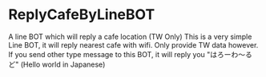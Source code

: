 # ReplyCafeByLineBOT
A line BOT which will reply a cafe location (TW Only)
This is a very simple Line BOT, it will reply nearest cafe with wifi. Only provide TW data however.
If you send other type message to this BOT, it will reply you "はろーわ～るど" (Hello world in Japanese)
